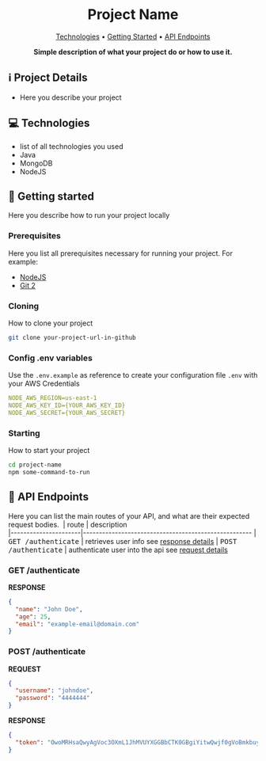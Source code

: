 <h1 align="center" style="font-weight: bold;"> Project Name </h1>

<p align="center">
 <a href="#tech">Technologies</a> • 
 <a href="#started">Getting Started</a> • 
  <a href="#routes">API Endpoints</a>
</p>

<p align="center">
    <b>Simple description of what your project do or how to use it.</b>
</p>

<h2 id="technologies">ℹ️ Project Details</h2>

- Here you describe your project

<h2 id="technologies">💻 Technologies</h2>

- list of all technologies you used
- Java
- MongoDB
- NodeJS

<h2 id="started">🚀 Getting started</h2>

Here you describe how to run your project locally

<h3>Prerequisites</h3>

Here you list all prerequisites necessary for running your project. For example:

- [NodeJS](https://github.com/)
- [Git 2](https://github.com)

<h3>Cloning</h3>

How to clone your project

```bash
git clone your-project-url-in-github
```

<h3>Config .env variables</h2>

Use the `.env.example` as reference to create your configuration file `.env` with your AWS Credentials

```yaml
NODE_AWS_REGION=us-east-1
NODE_AWS_KEY_ID={YOUR_AWS_KEY_ID}
NODE_AWS_SECRET={YOUR_AWS_SECRET}
```

<h3>Starting</h3>

How to start your project

```bash
cd project-name
npm some-command-to-run
```

<h2 id="routes">📍 API Endpoints</h2>

Here you can list the main routes of your API, and what are their expected request bodies.
​
| route               | description                                          
|----------------------|-----------------------------------------------------
| <kbd>GET /authenticate</kbd>     | retrieves user info see [response details](#get-auth-detail)
| <kbd>POST /authenticate</kbd>     | authenticate user into the api see [request details](#post-auth-detail)

<h3 id="get-auth-detail">GET /authenticate</h3>

**RESPONSE**
```json
{
  "name": "John Doe",
  "age": 25,
  "email": "example-email@domain.com"
}
```

<h3 id="post-auth-detail">POST /authenticate</h3>

**REQUEST**
```json
{
  "username": "johndoe",
  "password": "4444444"
}
```

**RESPONSE**
```json
{
  "token": "OwoMRHsaQwyAgVoc3OXmL1JhMVUYXGGBbCTK0GBgiYitwQwjf0gVoBmkbuyy0pSi"
}
```
